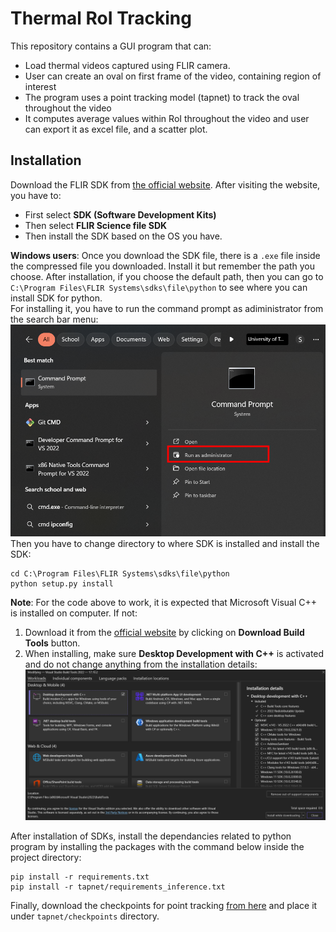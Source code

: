 # Thermal RoI Tracking
This repository contains a GUI program that can:
- Load thermal videos captured using FLIR camera.
- User can create an oval on first frame of the video, containing region of interest
- The program uses a point tracking model (tapnet) to track the oval throughout the video
- It computes average values within RoI throughout the video and user can export it as excel file, and a scatter plot.
## Installation
Download the FLIR SDK from [the official website](https://flir.custhelp.com/app/account/fl_download_software). After visiting the website, you have to:
- First select **SDK (Software Development Kits)**
- Then select **FLIR Science file SDK**
- Then install the SDK based on the OS you have.

**Windows users**: Once you download the SDK file, there is a `.exe` file inside the compressed file you downloaded. Install it but remember the path you choose. After installation, if you choose the default path, then you can go to `C:\Program Files\FLIR Systems\sdks\file\python` to see where you can install SDK for python.  
For installing it, you have to run the command prompt as adiministrator from the search bar menu:
![alt text](instruction_images/1.png)
Then you have to change directory to where SDK is installed and install the SDK:
```
cd C:\Program Files\FLIR Systems\sdks\file\python
python setup.py install
```
**Note**: For the code above to work, it is expected that Microsoft Visual C++ is installed on computer. If not:
1. Download it from the [official website](https://visualstudio.microsoft.com/visual-cpp-build-tools/) by clicking on **Download Build Tools** button.
2. When installing, make sure **Desktop Development with C++** is activated and do not change anything from the installation details:
![alt text](instruction_images/2.png)


After installation of SDKs, install the dependancies related to python program by installing the packages with the command below inside the project directory:
```
pip install -r requirements.txt
pip install -r tapnet/requirements_inference.txt
```

Finally, download the checkpoints for point tracking [from here](https://storage.googleapis.com/dm-tapnet/bootstap/bootstapir_checkpoint_v2.npy) and place it under `tapnet/checkpoints` directory.